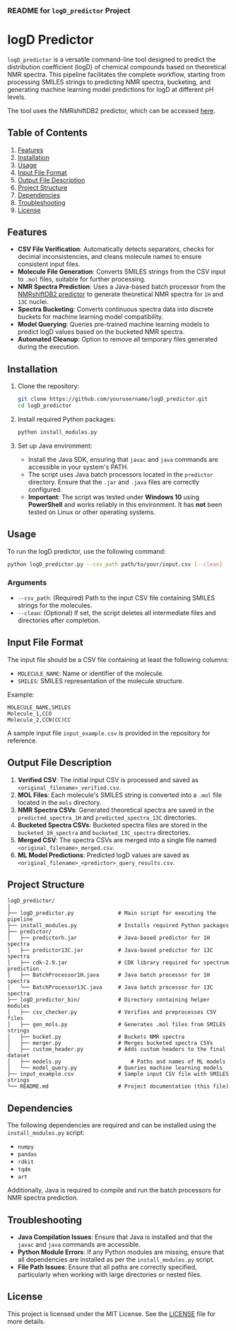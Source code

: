 ### README for `logD_predictor` Project

# logD Predictor

`logD_predictor` is a versatile command-line tool designed to predict the distribution coefficient (logD) of chemical compounds based on theoretical NMR spectra. This pipeline facilitates the complete workflow, starting from processing SMILES strings to predicting NMR spectra, bucketing, and generating machine learning model predictions for logD at different pH levels.

The tool uses the NMRshiftDB2 predictor, which can be accessed [here](https://sourceforge.net/p/nmrshiftdb2/wiki/PredictorJars/).

## Table of Contents
1. [Features](#features)
2. [Installation](#installation)
3. [Usage](#usage)
4. [Input File Format](#input-file-format)
5. [Output File Description](#output-file-description)
6. [Project Structure](#project-structure)
7. [Dependencies](#dependencies)
8. [Troubleshooting](#troubleshooting)
9. [License](#license)

## Features
- **CSV File Verification**: Automatically detects separators, checks for decimal inconsistencies, and cleans molecule names to ensure consistent input files.
- **Molecule File Generation**: Converts SMILES strings from the CSV input to `.mol` files, suitable for further processing.
- **NMR Spectra Prediction**: Uses a Java-based batch processor from the [NMRshiftDB2 predictor](https://sourceforge.net/p/nmrshiftdb2/wiki/PredictorJars/) to generate theoretical NMR spectra for `1H` and `13C` nuclei.
- **Spectra Bucketing**: Converts continuous spectra data into discrete buckets for machine learning model compatibility.
- **Model Querying**: Queries pre-trained machine learning models to predict logD values based on the bucketed NMR spectra.
- **Automated Cleanup**: Option to remove all temporary files generated during the execution.

## Installation
1. Clone the repository:
    ```bash
    git clone https://github.com/yourusername/logD_predictor.git
    cd logD_predictor
    ```

2. Install required Python packages:
    ```bash
    python install_modules.py
    ```

3. Set up Java environment:
    - Install the Java SDK, ensuring that `javac` and `java` commands are accessible in your system's PATH.
    - The script uses Java batch processors located in the `predictor` directory. Ensure that the `.jar` and `.java` files are correctly configured.
    - **Important**: The script was tested under **Windows 10** using **PowerShell** and works reliably in this environment. It has **not** been tested on Linux or other operating systems.

## Usage
To run the logD predictor, use the following command:
```bash
python logD_predictor.py --csv_path path/to/your/input.csv [--clean]
```

### Arguments
- `--csv_path`: (Required) Path to the input CSV file containing SMILES strings for the molecules.
- `--clean`: (Optional) If set, the script deletes all intermediate files and directories after completion.

## Input File Format
The input file should be a CSV file containing at least the following columns:
- `MOLECULE_NAME`: Name or identifier of the molecule.
- `SMILES`: SMILES representation of the molecule structure.

Example:
```
MOLECULE_NAME,SMILES
Molecule_1,CCO
Molecule_2,CCN(CC)CC
```

A sample input file `input_example.csv` is provided in the repository for reference.

## Output File Description
1. **Verified CSV**: The initial input CSV is processed and saved as `<original_filename>_verified.csv`.
2. **MOL Files**: Each molecule's SMILES string is converted into a `.mol` file located in the `mols` directory.
3. **NMR Spectra CSVs**: Generated theoretical spectra are saved in the `predicted_spectra_1H` and `predicted_spectra_13C` directories.
4. **Bucketed Spectra CSVs**: Bucketed spectra files are stored in the `bucketed_1H_spectra` and `bucketed_13C_spectra` directories.
5. **Merged CSV**: The spectra CSVs are merged into a single file named `<original_filename>_merged.csv`.
6. **ML Model Predictions**: Predicted logD values are saved as `<original_filename>_<predictor>_query_results.csv`.

## Project Structure
```
logD_predictor/
│
├── logD_predictor.py              # Main script for executing the pipeline
├── install_modules.py             # Installs required Python packages
├── predictor/
│   ├── predictorh.jar             # Java-based predictor for 1H spectra
│   ├── predictor13C.jar           # Java-based predictor for 13C spectra
│   ├── cdk-2.9.jar                # CDK library required for spectrum prediction.
│   ├── BatchProcessor1H.java      # Java batch processor for 1H spectra
│   └── BatchProcessor13C.java     # Java batch processor for 13C spectra
├── logD_predictor_bin/            # Directory containing helper modules
│   ├── csv_checker.py             # Verifies and preprocesses CSV files
│   ├── gen_mols.py                # Generates .mol files from SMILES strings
│   ├── bucket.py                  # Buckets NMR spectra
│   ├── merger.py                  # Merges bucketed spectra CSVs
│   ├── custom_header.py           # Adds custom headers to the final dataset
│   ├── models.py                      # Paths and names of ML models
│   └── model_query.py             # Queries machine learning models
├── input_example.csv              # Sample input CSV file with SMILES strings
└── README.md                      # Project documentation (this file)
```

## Dependencies
The following dependencies are required and can be installed using the `install_modules.py` script:
- `numpy`
- `pandas`
- `rdkit`
- `tqdm`
- `art`

Additionally, Java is required to compile and run the batch processors for NMR spectra prediction.

## Troubleshooting
- **Java Compilation Issues**: Ensure that Java is installed and that the `javac` and `java` commands are accessible.
- **Python Module Errors**: If any Python modules are missing, ensure that all dependencies are installed as per the `install_modules.py` script.
- **File Path Issues**: Ensure that all paths are correctly specified, particularly when working with large directories or nested files.

## License
This project is licensed under the MIT License. See the [LICENSE](LICENSE) file for more details.
